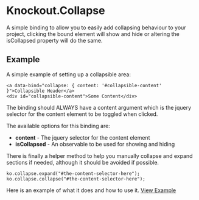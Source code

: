 # Knockout.Collapse

A simple binding to allow you to easily add collapsing behaviour to your project, 
clicking the bound element will show and hide or altering the isCollapsed property will do the same.

## Example

A simple example of setting up a collapsible area:
```
<a data-bind="collapse: { content: '#collapsible-content' }">Collapsible Header</a>
<div id="collapsible-content">Some Content</div>
```

The binding should ALWAYS have a content argument which is the jquery selector for the content element to be toggled when clicked.

The available options for this binding are:

* **content** - The jquery selector for the content element
* **isCollapsed** - An observable to be used for showing and hiding
 
There is finally a helper method to help you manually collapse and expand sections if needed, although it should be avoided if possible.

```
ko.collapse.expand("#the-content-selector-here");
ko.collapse.collapse("#the-content-selector-here");
```
 
Here is an example of what it does and how to use it.
[View Example](https://rawgithub.com/grofit/knockout.collapse/master/example.html)